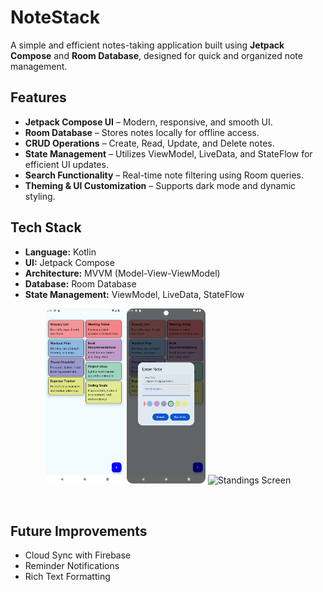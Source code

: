 # NoteStack

A simple and efficient notes-taking application built using **Jetpack Compose** and **Room Database**, designed for quick and organized note management.

## Features
- **Jetpack Compose UI** – Modern, responsive, and smooth UI.
- **Room Database** – Stores notes locally for offline access.
- **CRUD Operations** – Create, Read, Update, and Delete notes.
- **State Management** – Utilizes ViewModel, LiveData, and StateFlow for efficient UI updates.
- **Search Functionality** – Real-time note filtering using Room queries.
- **Theming & UI Customization** – Supports dark mode and dynamic styling.

## Tech Stack
- **Language:** Kotlin
- **UI:** Jetpack Compose
- **Architecture:** MVVM (Model-View-ViewModel)
- **Database:** Room Database
- **State Management:** ViewModel, LiveData, StateFlow

<p align="center">
  <img src="Screenshot_20250330_141914.png" alt="Home Screen" width="25%" />
  <img src="Screenshot_20250330_142002.png" alt="News Article Screen" width="25%" />
  <img src="Screenshot_20250414_174436" alt="Standings Screen" width="25%" />
</p>

<br>

## Future Improvements
- Cloud Sync with Firebase
- Reminder Notifications
- Rich Text Formatting
